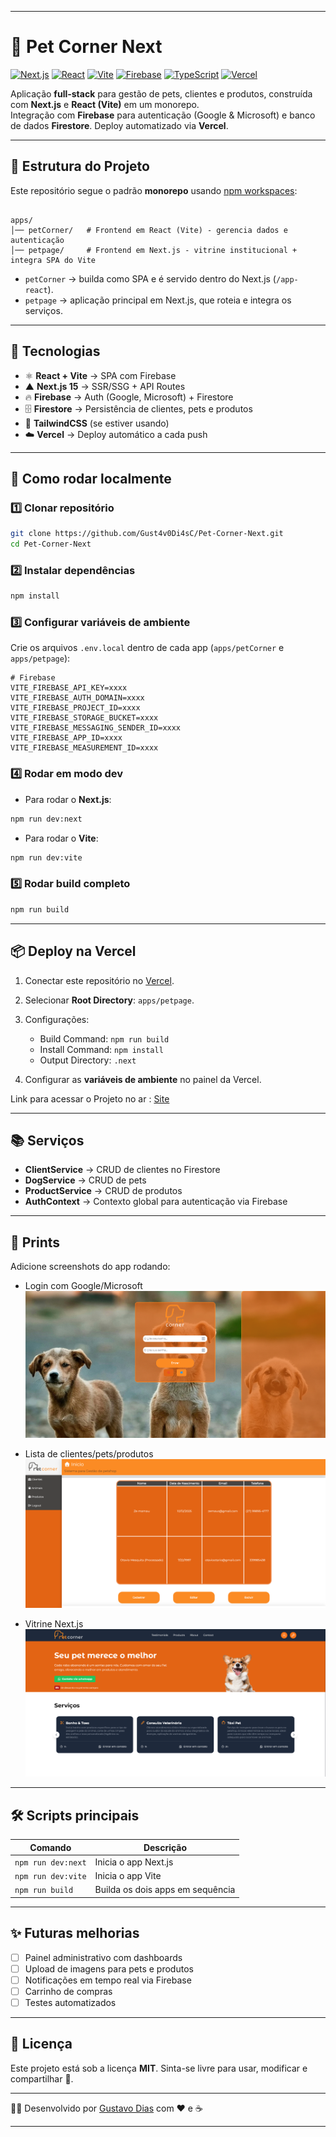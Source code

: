 
---

# 🐾 Pet Corner Next

[![Next.js](https://img.shields.io/badge/Next.js-15-black?style=for-the-badge&logo=next.js)](https://nextjs.org/)
[![React](https://img.shields.io/badge/React-18-61dafb?style=for-the-badge&logo=react&logoColor=black)](https://react.dev/)
[![Vite](https://img.shields.io/badge/Vite-5-646cff?style=for-the-badge&logo=vite&logoColor=yellow)](https://vitejs.dev/)
[![Firebase](https://img.shields.io/badge/Firebase-Auth%20%26%20Firestore-ffca28?style=for-the-badge&logo=firebase&logoColor=black)](https://firebase.google.com/)
[![TypeScript](https://img.shields.io/badge/TypeScript-5-3178c6?style=for-the-badge&logo=typescript&logoColor=white)](https://www.typescriptlang.org/)
[![Vercel](https://img.shields.io/badge/Deploy-Vercel-black?style=for-the-badge&logo=vercel)](https://vercel.com/)

Aplicação **full-stack** para gestão de pets, clientes e produtos, construída com **Next.js** e **React (Vite)** em um monorepo.  
Integração com **Firebase** para autenticação (Google & Microsoft) e banco de dados **Firestore**. Deploy automatizado via **Vercel**.  

---

## 📂 Estrutura do Projeto

Este repositório segue o padrão **monorepo** usando [npm workspaces](https://docs.npmjs.com/cli/v9/using-npm/workspaces):

```

apps/
│── petCorner/   # Frontend em React (Vite) - gerencia dados e autenticação
│── petpage/     # Frontend em Next.js - vitrine institucional + integra SPA do Vite

````

- `petCorner` → builda como SPA e é servido dentro do Next.js (`/app-react`).  
- `petpage` → aplicação principal em Next.js, que roteia e integra os serviços.  

---

## 🚀 Tecnologias

- ⚛️ **React + Vite** → SPA com Firebase  
- ▲ **Next.js 15** → SSR/SSG + API Routes  
- 🔥 **Firebase** → Auth (Google, Microsoft) + Firestore  
- 🗄 **Firestore** → Persistência de clientes, pets e produtos  
- 🎨 **TailwindCSS** (se estiver usando)  
- ☁️ **Vercel** → Deploy automático a cada push  

---

## 🔧 Como rodar localmente

### 1️⃣ Clonar repositório
```bash
git clone https://github.com/Gust4v0Di4sC/Pet-Corner-Next.git
cd Pet-Corner-Next
````

### 2️⃣ Instalar dependências

```bash
npm install
```

### 3️⃣ Configurar variáveis de ambiente

Crie os arquivos `.env.local` dentro de cada app (`apps/petCorner` e `apps/petpage`):

```env
# Firebase
VITE_FIREBASE_API_KEY=xxxx
VITE_FIREBASE_AUTH_DOMAIN=xxxx
VITE_FIREBASE_PROJECT_ID=xxxx
VITE_FIREBASE_STORAGE_BUCKET=xxxx
VITE_FIREBASE_MESSAGING_SENDER_ID=xxxx
VITE_FIREBASE_APP_ID=xxxx
VITE_FIREBASE_MEASUREMENT_ID=xxxx
```

### 4️⃣ Rodar em modo dev

* Para rodar o **Next.js**:

```bash
npm run dev:next
```

* Para rodar o **Vite**:

```bash
npm run dev:vite
```

### 5️⃣ Rodar build completo

```bash
npm run build
```

---

## 📦 Deploy na Vercel

1. Conectar este repositório no [Vercel](https://vercel.com/).
2. Selecionar **Root Directory**: `apps/petpage`.
3. Configurações:

   * Build Command: `npm run build`
   * Install Command: `npm install`
   * Output Directory: `.next`
4. Configurar as **variáveis de ambiente** no painel da Vercel.

Link para acessar o Projeto no ar : [Site](https://pet-corner-next-nine.vercel.app)

---

## 📚 Serviços

* **ClientService** → CRUD de clientes no Firestore
* **DogService** → CRUD de pets
* **ProductService** → CRUD de produtos
* **AuthContext** → Contexto global para autenticação via Firebase

---

## 📸 Prints

Adicione screenshots do app rodando:

* Login com Google/Microsoft
![Tela de Login](./assets/image1.png)

* Lista de clientes/pets/produtos
![Tela de Clientes](./assets/image2.png)

* Vitrine Next.js
![Pagina Next](./assets/image.png)

---

## 🛠 Scripts principais

| Comando            | Descrição                        |
| ------------------ | -------------------------------- |
| `npm run dev:next` | Inicia o app Next.js             |
| `npm run dev:vite` | Inicia o app Vite                |
| `npm run build`    | Builda os dois apps em sequência |

---

## ✨ Futuras melhorias

* [ ] Painel administrativo com dashboards
* [ ] Upload de imagens para pets e produtos
* [ ] Notificações em tempo real via Firebase
* [ ] Carrinho de compras
* [ ] Testes automatizados

---

## 📄 Licença

Este projeto está sob a licença **MIT**.
Sinta-se livre para usar, modificar e compartilhar 🚀.

---

👨‍💻 Desenvolvido por [Gustavo Dias](https://github.com/Gust4v0Di4sC) com ❤️ e ☕

---


